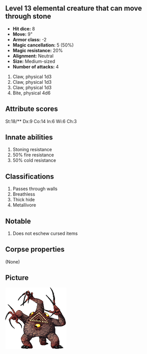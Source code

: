## Level 13 elemental creature that can move through stone
- **Hit dice:** 8
- **Move:** 9"
- **Armor class:** -2
- **Magic cancellation:** 5 (50%)
- **Magic resistance:** 20%
- **Alignment:** Neutral
- **Size:** Medium-sized
- **Number of attacks:** 4
1. Claw, physical 1d3
2. Claw, physical 1d3
3. Claw, physical 1d3
4. Bite, physical 4d6
## Attribute scores
St:18/** Dx:9 Co:14 In:6 Wi:6 Ch:3
## Innate abilities
1. Stoning resistance
2. 50% fire resistance
3. 50% cold resistance
## Classifications
1. Passes through walls
2. Breathless
3. Thick hide
4. Metallivore
## Notable
1. Does not eschew cursed items
## Corpse properties
(None)
## Picture
![Xorn](https://github.com/hyvanmielenpelit/GnollHackTileSet/blob/main/Monsters/xorn/xorn.png)
